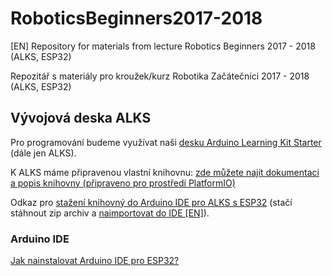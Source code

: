 # RoboticsBeginners2017-2018
[EN] Repository for materials from lecture Robotics Beginners 2017 - 2018 (ALKS, ESP32)

Repozitář s materiály pro kroužek/kurz Robotika Začátečníci 2017 - 2018 (ALKS, ESP32)

## Vývojová deska ALKS
Pro programování budeme využívat naši [desku Arduino Learning Kit Starter](https://github.com/RoboticsBrno/ArduinoLearningKitStarter) (dále jen ALKS).

K ALKS máme připravenou vlastní knihovnu: [zde můžete najít dokumentaci a popis knihovny (připraveno pro prostředí PlatformIO)](http://platformio.org/lib/show/1745/ArduinoLearningKitStarter)

Odkaz pro [stažení knihovný do Arduino IDE pro ALKS s ESP32](https://github.com/RoboticsBrno/ArduinoLearningKitStarter-library/releases/latest) (stačí stáhnout zip archiv a [naimportovat do IDE [EN]](https://www.arduino.cc/en/Guide/Libraries#toc4)).


### Arduino IDE
[Jak nainstalovat Arduino IDE pro ESP32?](https://github.com/RoboticsBrno/Robotarna-service/blob/master/install_arduino-esp32.md)
